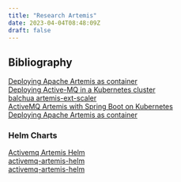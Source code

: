 ```yaml
---
title: "Research Artemis"
date: 2023-04-04T08:48:09Z
draft: false
---
```


## Bibliography
[Deploying Apache Artemis as container](https://dev.to/thirumurthis/deploying-apache-artemis-as-container-5am) \
[Deploying Active-MQ in a Kubernetes cluster](https://blog.vologue.dev/kubernetes/2020/04/06/Active-MQ-in-Kubernetes.html) \
[balchua artemis-ext-scaler](https://github.com/balchua/artemis-ext-scaler/blob/master/k8s-manifest/artemis/deployment.yaml) \
[ActiveMQ Artemis with Spring Boot on Kubernetes](https://www.springcloud.io/post/2022-08/activemq-artemis-spring-boot-k8s/#gsc.tab=0) \
[Deploying Apache Artemis as container](https://dev.to/thirumurthis/deploying-apache-artemis-as-container-5am)

### Helm Charts
[Activemq Artemis Helm](https://kahootali.github.io/activemq-artemis-helm/) \
[activemq-artemis-helm](https://vromero.github.io/activemq-artemis-helm/) \
[activemq-artemis-helm](https://xn--martiiai-9wb.lt/)
[]()
